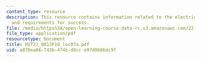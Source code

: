 ```yaml
---
content_type: resource
description: This resource contains information related to the electric power system
  and requirements for success.
file: /media/https%3A/open-learning-course-data-rc.s3.amazonaws.com/22-081j-introduction-to-sustainable-energy-fall-2010/a070ea06743b474bd8cce97d0686dc97_MIT22_081JF10_lec07a.pdf
file_type: application/pdf
resourcetype: Document
title: MIT22_081JF10_lec07a.pdf
uid: a070ea06-743b-474b-d8cc-e97d0686dc97
---
```


